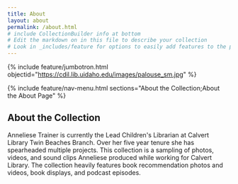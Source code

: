 ```yaml
---
title: About
layout: about
permalink: /about.html
# include CollectionBuilder info at bottom
# Edit the markdown on in this file to describe your collection
# Look in _includes/feature for options to easily add features to the page
---
```


{% include feature/jumbotron.html objectid="https://cdil.lib.uidaho.edu/images/palouse_sm.jpg" %}

{% include feature/nav-menu.html sections="About the Collection;About the About Page" %}

## About the Collection

Anneliese Trainer is currently the Lead Children's Librarian at Calvert Library Twin Beaches Branch. Over her five year tenure she has spearheaded multiple projects. This collection is a sampling of photos, videos, and sound clips Anneliese produced while working for Calvert Library. The collection heavily features book recommendation photos and videos, book displays, and podcast episodes. 


